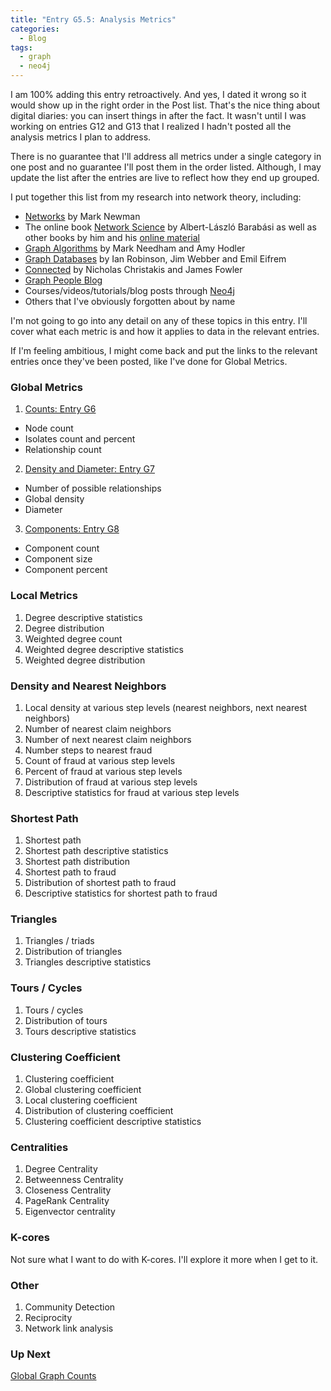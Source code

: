 ```yaml
---
title: "Entry G5.5: Analysis Metrics"
categories:
  - Blog
tags:
  - graph
  - neo4j
---
```


I am 100% adding this entry retroactively. And yes, I dated it wrong so it would show up in the right order in the Post list. That's the nice thing about digital diaries: you can insert things in after the fact. It wasn't until I was working on entries G12 and G13 that I realized I hadn't posted all the analysis metrics I plan to address.

There is no guarantee that I'll address all metrics under a single category in one post and no guarantee I'll post them in the order listed. Although, I may update the list after the entries are live to reflect how they end up grouped.

I put together this list from my research into network theory, including:

- [Networks](https://www.amazon.com/Networks-Mark-Newman/dp/0198805098) by Mark Newman
- The online book [Network Science](http://networksciencebook.com/) by Albert-László Barabási as well as other books by him and his [online material](https://barabasi.com/publications)
- [Graph Algorithms](https://neo4j.com/graph-algorithms-book/) by Mark Needham and Amy Hodler
- [Graph Databases](https://neo4j.com/graph-databases-book/) by Ian Robinson, Jim Webber and Emil Eifrem
- [Connected](https://neo4j.com/books/connected/) by Nicholas Christakis and James Fowler
- [Graph People Blog](https://tbgraph.wordpress.com/)
- Courses/videos/tutorials/blog posts through [Neo4j](https://neo4j.com/graphacademy/)
- Others that I've obviously forgotten about by name

I'm not going to go into any detail on any of these topics in this entry. I'll cover what each metric is and how it applies to data in the relevant entries.

If I'm feeling ambitious, I might come back and put the links to the relevant entries once they've been posted, like I've done for Global Metrics.

### Global Metrics

1. [Counts: Entry G6](https://julielinx.github.io/blog/g06_global_counts/)
  - Node count
  - Isolates count and percent
  - Relationship count
2. [Density and Diameter: Entry G7](https://julielinx.github.io/blog/g07_global_density_diameter/)
  - Number of possible relationships
  - Global density
  - Diameter
3. [Components: Entry G8](https://julielinx.github.io/blog/g08_components/)
  - Component count
  - Component size
  - Component percent

### Local Metrics

1. Degree descriptive statistics
2. Degree distribution
3. Weighted degree count
4. Weighted degree descriptive statistics
5. Weighted degree distribution

### Density and Nearest Neighbors

1. Local density at various step levels (nearest neighbors, next nearest neighbors)
2. Number of nearest claim neighbors
3. Number of next nearest claim neighbors
4. Number steps to nearest fraud
5. Count of fraud at various step levels
6. Percent of fraud at various step levels
7. Distribution of fraud at various step levels
8. Descriptive statistics for fraud at various step levels

### Shortest Path

1. Shortest path
2. Shortest path descriptive statistics
3. Shortest path distribution
4. Shortest path to fraud
5. Distribution of shortest path to fraud
6. Descriptive statistics for shortest path to fraud

### Triangles

1. Triangles / triads
2. Distribution of triangles
3. Triangles descriptive statistics

### Tours / Cycles

1. Tours / cycles
2. Distribution of tours
3. Tours descriptive statistics

### Clustering Coefficient

1. Clustering coefficient
2. Global clustering coefficient
3. Local clustering coefficient
4. Distribution of clustering coefficient
5. Clustering coefficient descriptive statistics

### Centralities

1. Degree Centrality
2. Betweenness Centrality
3. Closeness Centrality
4. PageRank Centrality
5. Eigenvector centrality

### K-cores

Not sure what I want to do with K-cores. I'll explore it more when I get to it.

### Other

1. Community Detection
2. Reciprocity
3. Network link analysis

### Up Next

[Global Graph Counts](https://julielinx.github.io/blog/g06_global_counts/)